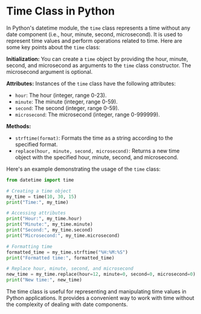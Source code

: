 # Time Class in Python

In Python's datetime module, the `time` class represents a time without any date component (i.e., hour, minute, second, microsecond). It is used to represent time values and perform operations related to time. Here are some key points about the `time` class:

**Initialization:** You can create a `time` object by providing the hour, minute, second, and microsecond as arguments to the `time` class constructor. The microsecond argument is optional.

**Attributes:** Instances of the `time` class have the following attributes:
- `hour`: The hour (integer, range 0-23).
- `minute`: The minute (integer, range 0-59).
- `second`: The second (integer, range 0-59).
- `microsecond`: The microsecond (integer, range 0-999999).

**Methods:**
- `strftime(format)`: Formats the time as a string according to the specified format.
- `replace(hour, minute, second, microsecond)`: Returns a new time object with the specified hour, minute, second, and microsecond.

Here's an example demonstrating the usage of the `time` class:

```python
from datetime import time

# Creating a time object
my_time = time(10, 30, 15)
print("Time:", my_time)

# Accessing attributes
print("Hour:", my_time.hour)
print("Minute:", my_time.minute)
print("Second:", my_time.second)
print("Microsecond:", my_time.microsecond)

# Formatting time
formatted_time = my_time.strftime("%H:%M:%S")
print("Formatted time:", formatted_time)

# Replace hour, minute, second, and microsecond
new_time = my_time.replace(hour=12, minute=0, second=0, microsecond=0)
print("New time:", new_time)
```

The time class is useful for representing and manipulating time values in Python applications. It provides a convenient way to work with time without the complexity of dealing with date components.